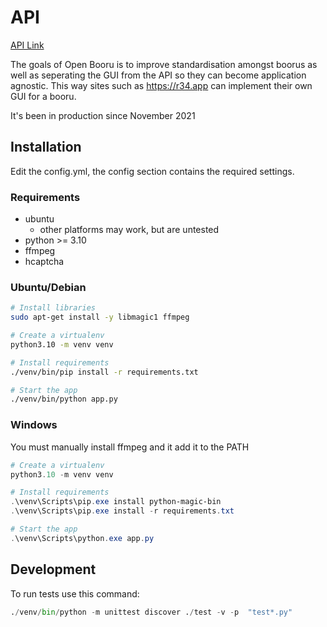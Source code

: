 # API

[API Link](https://api.openbooru.org)

The goals of Open Booru is to improve standardisation amongst boorus as well as seperating the GUI from the API so they can become application agnostic. This way sites such as https://r34.app can implement their own GUI for a booru.

It's been in production since November 2021

## Installation

Edit the config.yml, the config section contains the required settings.

### Requirements

- ubuntu
  - other platforms may work, but are untested
- python >= 3.10
- ffmpeg
- hcaptcha

### Ubuntu/Debian

```bash
# Install libraries
sudo apt-get install -y libmagic1 ffmpeg

# Create a virtualenv
python3.10 -m venv venv

# Install requirements
./venv/bin/pip install -r requirements.txt

# Start the app
./venv/bin/python app.py
```

### Windows

You must manually install ffmpeg and it add it to the PATH

```powershell
# Create a virtualenv
python3.10 -m venv venv

# Install requirements
.\venv\Scripts\pip.exe install python-magic-bin
.\venv\Scripts\pip.exe install -r requirements.txt

# Start the app
.\venv\Scripts\python.exe app.py
```

## Development

To run tests use this command:

```py
./venv/bin/python -m unittest discover ./test -v -p  "test*.py"
```
